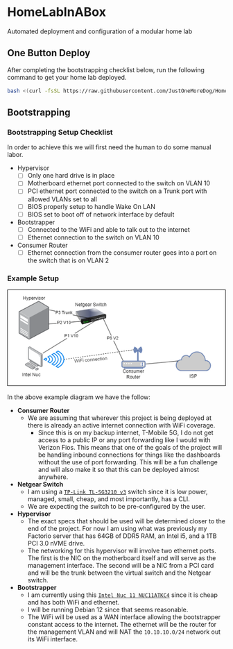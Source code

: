 # HomeLabInABox

Automated deployment and configuration of a modular home lab

## One Button Deploy

After completing the bootstrapping checklist below, run the following command to get your home lab deployed.

```bash
bash <(curl -fsSL https://raw.githubusercontent.com/JustOneMoreDog/HomeLabInABox/homelab_in_a_box.sh)
```

## Bootstrapping

### Bootstrapping Setup Checklist 

In order to achieve this we will first need the human to do some manual labor.

  * Hypervisor
    * [ ] Only one hard drive is in place
    * [ ] Motherboard ethernet port connected to the switch on VLAN 10
    * [ ] PCI ethernet port connected to the switch on a Trunk port with allowed VLANs set to all
    * [ ] BIOS properly setup to handle Wake On LAN
    * [ ] BIOS set to boot off of network interface by default
  * Bootstrapper
    * [ ] Connected to the WiFi and able to talk out to the internet
    * [ ] Ethernet connection to the switch on VLAN 10
  * Consumer Router
    * [ ] Ethernet connection from the consumer router goes into a port on the switch that is on VLAN 2

### Example Setup

![Bootstrapping Diagram](images/bootstrapping_diagram.png)

In the above example diagram we have the follow:

  * **Consumer Router**
    * We are assuming that wherever this project is being deployed at there is already an active internet connection with WiFi coverage. 
      * Since this is on my backup internet, T-Mobile 5G, I do not get access to a public IP or any port forwarding like I would with Verizon Fios. This means that one of the goals of the project will be handling inbound connections for things like the dashboards without the use of port forwarding. This will be a fun challenge and will also make it so that this can be deployed almost anywhere.
  * **Netgear Switch**
    * I am using a [`TP-Link TL-SG3210 v3`](https://www.amazon.com/gp/product/B092C1VM7T/) switch since it is low power, managed, small, cheap, and most importantly, has a CLI. 
    * We are expecting the switch to be pre-configured by the user. 
  * **Hypervisor**
    * The exact specs that should be used will be determined closer to the end of the project. For now I am using what was previously my Factorio server that has 64GB of DDR5 RAM, an Intel i5, and a 1TB PCI 3.0 nVME drive.
    * The networking for this hypervisor will involve two ethernet ports. The first is the NIC on the motherboard itself and will serve as the management interface. The second will be a NIC from a PCI card and will be the trunk between the virtual switch and the Netgear switch. 
  * **Bootstrapper**
    * I am currently using this [`Intel Nuc 11 NUC11ATKC4`](https://www.amazon.com/dp/B0BWMRJWGL) since it is cheap and has both WiFi and ethernet. 
    * I will be running Debian 12 since that seems reasonable.
    * The WiFi will be used as a WAN interface allowing the bootstrapper constant access to the internet. The ethernet will be the router for the management VLAN and will NAT the `10.10.10.0/24` network out its WiFi interface.
